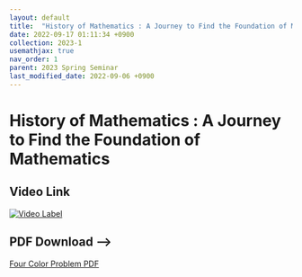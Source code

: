 ```yaml
---
layout: default
title:  "History of Mathematics : A Journey to Find the Foundation of Mathematics"
date: 2022-09-17 01:11:34 +0900
collection: 2023-1
usemathjax: true
nav_order: 1
parent: 2023 Spring Seminar
last_modified_date: 2022-09-06 +0900
---
```

# History of Mathematics : A Journey to Find the Foundation of Mathematics
<!-- ## <center> Abstract </center>
Francis Guthrie claimed in 1852 the four color problem. We
proof two essential lemmas and then solve six color problem. We expand
the proof of six color problem into five, four color problem. Kempe
published this proof in 1879. However the flaw was discovered in 1890
by Heawood. Although flawed, Kempe’s idea was used as one of a basic
tool. -->
## Video Link

[![Video Label](https://img.youtube.com/vi/p-5AWZCBZJo/hqdefault.jpg)](https://youtu.be/p-5AWZCBZJo)

## PDF Download -->

<a target='_blank' href='../2023-1_download/History_of_Mathematics.pdf'>Four Color Problem PDF</a>